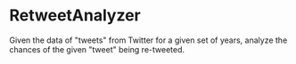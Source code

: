 RetweetAnalyzer
===============

Given the data of "tweets" from Twitter for a given set of years, analyze the chances of the given "tweet" being re-tweeted.
